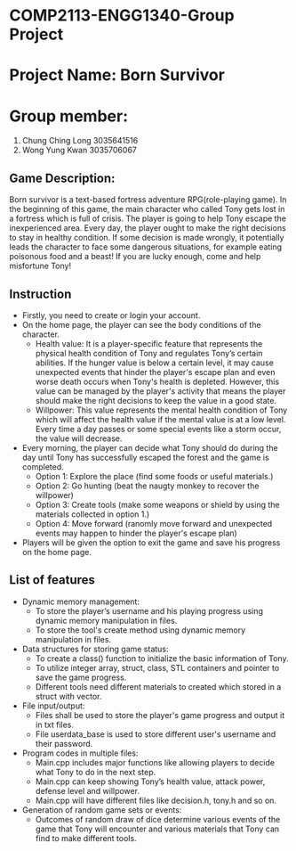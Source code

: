# COMP2113-ENGG1340-Group Project
# Project Name: Born Survivor

# Group member:
	
1. Chung Ching Long 3035641516
2. Wong Yung Kwan 3035706067

## Game Description:
Born survivor is a text-based fortress adventure RPG(role-playing game). In the beginning of this game, the main character who called Tony gets lost in a fortress which is full of crisis. The player is going to help Tony escape the inexperienced area. Every day, the player ought to make the right decisions to stay in healthy condition. If some decision is made wrongly, it potentially leads the character to face some dangerous situations, for example eating poisonous food and a beast! If you are lucky enough, come and help misfortune Tony!
	

## Instruction 


*	Firstly, you need to create or login your account.
*	On the home page, the player can see the body conditions of the character. 
	*	Health value: It is a player-specific feature that represents the physical health condition of Tony and regulates Tony’s certain abilities. If the hunger value is below a certain level, it may cause unexpected events that hinder the player's escape plan and even worse death occurs when Tony's health is depleted. However, this value can be managed by the player's activity that means the player should make the right decisions to keep the value in a good state.               						
	*	Willpower: This value represents the mental health condition of Tony which will affect the health value if the mental value is at a low level. Every time a day passes or some special events like a storm occur, the value will decrease. 
*	Every morning, the player can decide what Tony should do during the day until Tony has successfully escaped the forest and the game is completed.
	*	Option 1: Explore the place (find some foods or useful materials.)
	*	Option 2: Go hunting (beat the naugty monkey to recover the willpower)
	*	Option 3: Create tools (make some weapons or shield by using the materials collected in option 1.)
	*	Option 4: Move forward (ranomly move forward and unexpected events may happen to hinder the player's escape plan)
*	Players will be given the option to exit the game and save his progress on the home page.
 
## List of features
*	Dynamic memory management:
	*	To store the player’s username and his playing progress using dynamic memory manipulation in files.
	*	To store the tool's create method using dynamic memory manipulation in files.
*	Data structures for storing game status:
	*	To create a class() function to initialize the basic information of Tony. 
	*	To utilize integer array, struct, class, STL containers and pointer to save the game progress.
	*	Different tools need different materials to created which stored in a struct with vector.
*	File input/output:
	*	Files shall be used to store the player's game progress and output it in txt files.
	*	File userdata_base is used to store different user's username and their password.
*	Program codes in multiple files:
	*	Main.cpp includes major functions like allowing players to decide what Tony to do in the next step.
	*	Main.cpp can keep showing Tony’s health value, attack power, defense level and willpower.
	*	Main.cpp will have different files like decision.h, tony.h and so on.
*	Generation of random game sets or events: 
	*	Outcomes of random draw of dice determine various events of the game that Tony will encounter and various materials that Tony can find to make different tools.
 
 



